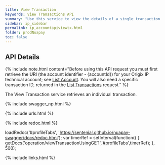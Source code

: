 ```yaml
---
title: View Transaction
keywords: View Transactions API
summary: "Use this service to view the details of a single transaction."
sidebar: ip_sidebar
permalink: ip_accountapiviewtx.html
folder: prodNuapay
toc: false
---
```


## API Details

{% include note.html content="Before using this API request you must first retrieve the URI (the account identifier - {accountId}) for your Origix IP technical account; see [List Account](ip_accountapilist.html). You will also need a specific transaction ID, returned in the [List Transactions](ip_accountapilisttx.html) request." %} 

 The View Transaction service retrieves an individual transaction.


{% include swagger_np.html %}

{% include urls.html %}


<ul id="profileTabs" class="nav nav-tabs">
    
   
</ul>
   
{% include redoc.html %}
   
loadRedoc('#profileTabs', 'https://sentenial.github.io/nuapay-swagger/docs/redoc.html');
var timerRef = setInterval(function() { getDocs('operation/viewTransactionUsingGET','#profileTabs',timerRef); }, 500);


</script>


<div id="mydiv"></div>
</div>
</div>

{% include links.html %}
